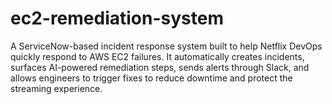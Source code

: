 # ec2-remediation-system
A ServiceNow-based incident response system built to help Netflix DevOps quickly respond to AWS EC2 failures. It automatically creates incidents, surfaces AI-powered remediation steps, sends alerts through Slack, and allows engineers to trigger fixes to reduce downtime and protect the streaming experience.
